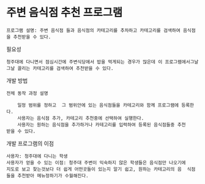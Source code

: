 # 주변 음식점 추천 프로그램

    
    프로그램 설명: 주변 음식점 들과 음식점의 카테고리를 추차하고 카테고리를 검색하여 음식점을 추천받을 수 있다.

필요성
    
    청주대에 다니면서 점심시간에 주변식당에서 밥을 먹게되는 경우가 많은데 이 프로그램에서그날그날 끌리는 카테고리를 검색하여 추천받을 수 있다.
개발 방법
   
    전체 동작 과정 설명
     
        일정 범위를 정하고  그 범위안에 있는 음식점들을 카테고리와 함께 프로그램에 등록한	다.
        사용자는 음식점 추가, 카테고리 추천중에 선택하여 실행한다.
        사용자는 원하는 음식점을 추가하거나 카테고리를 입력하여 등록된 음식점들중 추천 	받을 수 있다.

개발 프로그램의 이점
   
    사용자: 청주대에 다니는 학생
    사용자가 얻을 수 있는 이점: 청주대 주변이 익숙하지 않은 학생들은 음식점만 나오기에 	지도로 보고 찾는것보다 더 쉽게 어떤곳들이 있는지 알기 쉽고, 원하는 카테고리의 음	식점들을 추천받아 메뉴정하기가 수월해진다.